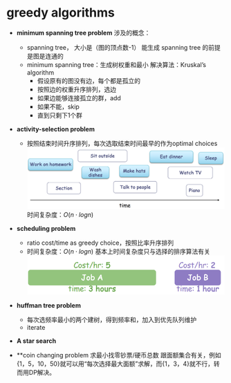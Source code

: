 # greedy algorithms
- **minimum spanning tree problem**
  涉及的概念：
  - spanning tree， 大小是（图的顶点数-1）
    能生成 spanning tree 的前提是图是连通的
  - minimum spanning tree：生成树权重和最小
    解决算法：Kruskal’s algorithm
    - 假设原有的图没有边，每个都是孤立的
    - 按照边的权重升序排列，选边
    - 如果边能够连接孤立的群，add
    - 如果不能，skip
    - 直到只剩下1个群

- **activity-selection problem**
  - 按照结束时间升序排列，每次选取结束时间最早的作为optimal choices
  ![alt text](pic/activity_select.png)
  时间复杂度：$`O(n\cdot logn)`$
- **scheduling problem**
  - ratio cost/time as greedy choice，按照比率升序排列
  - 时间复杂度：$`O(n \cdot logn)`$
    基本上时间复杂度只与选择的排序算法有关
  ![alt text](pic/scheduling-select.png)
- **huffman tree problem**
  - 每次选频率最小的两个建树，得到频率和，加入到优先队列维护
  - iterate
- **A star search**
- **coin changing problem
  求最小找零钞票/硬币总数
  跟面额集合有关，例如{1，5，10，50}就可以用“每次选择最大面额”求解，而{1，3，4}就不行，转而用DP解决。
  
